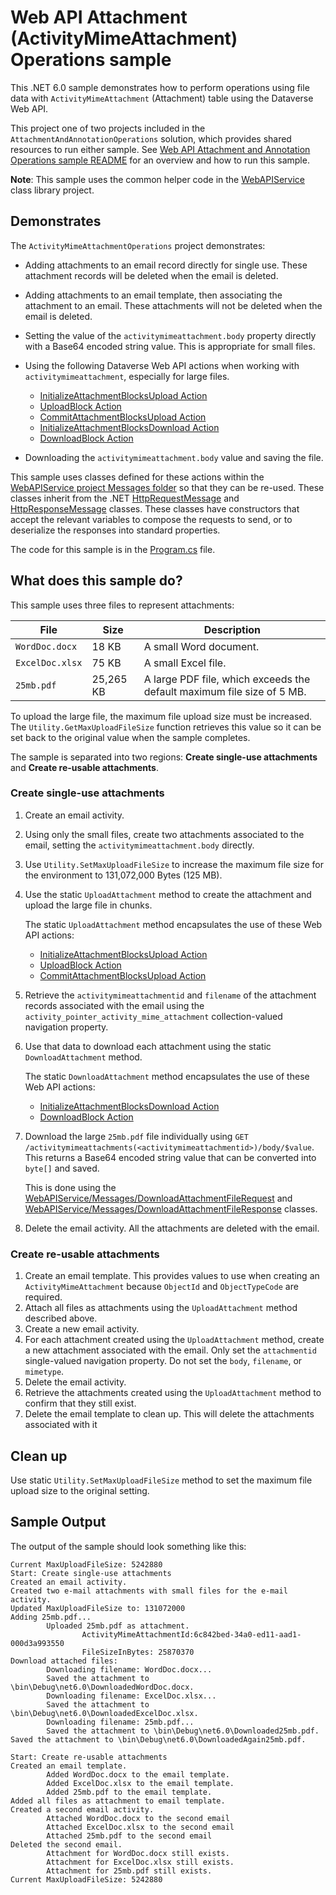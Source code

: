 ﻿# Web API Attachment (ActivityMimeAttachment) Operations sample

This .NET 6.0 sample demonstrates how to perform operations using file data with `ActivityMimeAttachment` (Attachment) table using the Dataverse Web API.

This project one of two projects included in the `AttachmentAndAnnotationOperations` solution, which provides shared resources to run either sample. See [Web API Attachment and Annotation Operations sample README](https://github.com/microsoft/PowerApps-Samples/blob/master/dataverse/webapi/CSharp-NETx/AttachmentAndAnnotationOperations/README.md) for an overview and how to run this sample.

**Note**: This sample uses the common helper code in the [WebAPIService](https://github.com/microsoft/PowerApps-Samples/tree/master/dataverse/webapi/CSharp-NETx/WebAPIService) class library project.

## Demonstrates

The `ActivityMimeAttachmentOperations` project demonstrates:

- Adding attachments to an email record directly for single use. These attachment records will be deleted when the email is deleted.
- Adding attachments to an email template, then associating the attachment to an email. These attachments will not be deleted when the email is deleted.
- Setting the value of the `activitymimeattachment.body` property directly with a Base64 encoded string value. This is appropriate for small files.
- Using the following Dataverse Web API actions when working with `activitymimeattachment`, especially for large files.
   
   - [InitializeAttachmentBlocksUpload Action](https://learn.microsoft.com/power-apps/developer/data-platform/webapi/reference/initializeannotationblocksupload)
   - [UploadBlock Action](https://learn.microsoft.com/power-apps/developer/data-platform/webapi/reference/uploadblock)
   - [CommitAttachmentBlocksUpload Action](https://learn.microsoft.com/power-apps/developer/data-platform/webapi/reference/commitattachmentblocksupload)
   - [InitializeAttachmentBlocksDownload Action](https://learn.microsoft.com/power-apps/developer/data-platform/webapi/reference/initializeattachmentblocksdownload)
   - [DownloadBlock Action](https://learn.microsoft.com/power-apps/developer/data-platform/webapi/reference/downloadblock)
   
- Downloading the `activitymimeattachment.body` value and saving the file.


This sample uses classes defined for these actions within the [WebAPIService project Messages folder](https://github.com/microsoft/PowerApps-Samples/tree/master/dataverse/webapi/CSharp-NETx/WebAPIService/Messages) so that they can be re-used. These classes inherit from the .NET [HttpRequestMessage](https://learn.microsoft.com/dotnet/api/system.net.http.httprequestmessage?view=net-6.0) and [HttpResponseMessage](https://learn.microsoft.com/dotnet/api/system.net.http.httpresponsemessage?view=net-6.0) classes. These classes have constructors that accept the relevant variables to compose the requests to send, or to deserialize the responses into standard properties.

The code for this sample is in the [Program.cs](https://github.com/microsoft/PowerApps-Samples/blob/master/dataverse/webapi/CSharp-NETx/AttachmentAndAnnotationOperations/ActivityMimeAttachmentOperations/Program.cs) file.

## What does this sample do?

This sample uses three files to represent attachments:

|File|Size|Description  |
|---------|---------|---------|
|`WordDoc.docx`|18 KB|A small Word document.|
|`ExcelDoc.xlsx`|75 KB|A small Excel file.|
|`25mb.pdf`|25,265 KB|A large PDF file, which exceeds the default maximum file size of 5 MB.|

To upload the large file, the maximum file upload size must be increased. The `Utility.GetMaxUploadFileSize` function retrieves this value so it can be set back to the original value when the sample completes.

The sample is separated into two regions: **Create single-use attachments** and **Create re-usable attachments**.

### Create single-use attachments

1. Create an email activity.
1. Using only the small files, create two attachments associated to the email, setting the `activitymimeattachment.body` directly.
1. Use `Utility.SetMaxUploadFileSize` to increase the maximum file size for the environment to 131,072,000 Bytes (125 MB).
1. Use the static `UploadAttachment` method to create the attachment and upload the large file in chunks.
   
   The static `UploadAttachment` method encapsulates the use of these Web API actions:
   
   - [InitializeAttachmentBlocksUpload Action](https://learn.microsoft.com/power-apps/developer/data-platform/webapi/reference/initializeannotationblocksupload)
   - [UploadBlock Action](https://learn.microsoft.com/power-apps/developer/data-platform/webapi/reference/uploadblock)
   - [CommitAttachmentBlocksUpload Action](https://learn.microsoft.com/power-apps/developer/data-platform/webapi/reference/CommitAttachmentBlocksUpload)
   
1. Retrieve the `activitymimeattachmentid` and `filename` of the attachment records associated with the email using the `activity_pointer_activity_mime_attachment` collection-valued navigation property.
1. Use that data to download each attachment using the static `DownloadAttachment` method.
   
   The static `DownloadAttachment` method encapsulates the use of these Web API actions:
   
   - [InitializeAttachmentBlocksDownload Action](https://learn.microsoft.com/power-apps/developer/data-platform/webapi/reference/InitializeAttachmentBlocksDownload)
   - [DownloadBlock Action](https://learn.microsoft.com/power-apps/developer/data-platform/webapi/reference/DownloadBlock)
   
1. Download the large `25mb.pdf` file individually using `GET /activitymimeattachments(<activitymimeattachmentid>)/body/$value`. This returns a Base64 encoded string value that can be converted into `byte[]` and saved. 
   
   This is done using the [WebAPIService/Messages/DownloadAttachmentFileRequest](https://github.com/microsoft/PowerApps-Samples/tree/master/dataverse/webapi/CSharp-NETx/WebAPIService/Messages/DownloadAttachmentFileRequest.cs) and [WebAPIService/Messages/DownloadAttachmentFileResponse](https://github.com/microsoft/PowerApps-Samples/tree/master/dataverse/webapi/CSharp-NETx/WebAPIService/Messages/DownloadAttachmentFileResponse.cs) classes.
   
1. Delete the email activity. All the attachments are deleted with the email.

### Create re-usable attachments

1. Create an email template. This provides values to use when creating an `ActivityMimeAttachment` because `ObjectId` and `ObjectTypeCode` are required.
1. Attach all files as attachments using the `UploadAttachment` method described above.
1. Create a new email activity.
1. For each attachment created using the `UploadAttachment` method, create a new attachment associated with the email. Only set the `attachmentid` single-valued navigation property. Do not set the `body`, `filename`, or `mimetype`.
1. Delete the email activity.
1. Retrieve the attachments created using the `UploadAttachment` method to confirm that they still exist.
1. Delete the email template to clean up. This will delete the attachments associated with it

## Clean up

Use static `Utility.SetMaxUploadFileSize` method to set the maximum file upload size to the original setting.

## Sample Output

The output of the sample should look something like this:

```
Current MaxUploadFileSize: 5242880
Start: Create single-use attachments
Created an email activity.
Created two e-mail attachments with small files for the e-mail activity.
Updated MaxUploadFileSize to: 131072000
Adding 25mb.pdf...
        Uploaded 25mb.pdf as attachment.
                ActivityMimeAttachmentId:6c842bed-34a0-ed11-aad1-000d3a993550
                FileSizeInBytes: 25870370
Download attached files:
        Downloading filename: WordDoc.docx...
        Saved the attachment to \bin\Debug\net6.0\DownloadedWordDoc.docx.
        Downloading filename: ExcelDoc.xlsx...
        Saved the attachment to \bin\Debug\net6.0\DownloadedExcelDoc.xlsx.
        Downloading filename: 25mb.pdf...
        Saved the attachment to \bin\Debug\net6.0\Downloaded25mb.pdf.
Saved the attachment to \bin\Debug\net6.0\DownloadedAgain25mb.pdf.

Start: Create re-usable attachments
Created an email template.
        Added WordDoc.docx to the email template.
        Added ExcelDoc.xlsx to the email template.
        Added 25mb.pdf to the email template.
Added all files as attachment to email template.
Created a second email activity.
        Attached WordDoc.docx to the second email
        Attached ExcelDoc.xlsx to the second email
        Attached 25mb.pdf to the second email
Deleted the second email.
        Attachment for WordDoc.docx still exists.
        Attachment for ExcelDoc.xlsx still exists.
        Attachment for 25mb.pdf still exists.
Current MaxUploadFileSize: 5242880
```